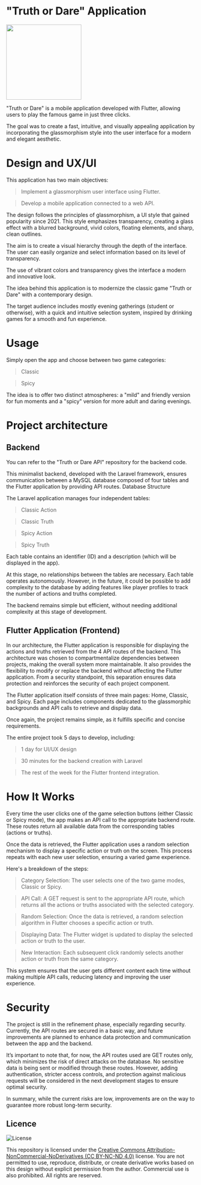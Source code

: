 
# "Truth or Dare" Application 

<img src="https://truthordareapi.creativedev.fr/public/logo.png" width="200">

<p>"Truth or Dare" is a mobile application developed with Flutter, allowing users to play the famous game in just three clicks.</p>

<p>The goal was to create a fast, intuitive, and visually appealing application by incorporating the glassmorphism style into the user interface for a modern and elegant aesthetic.</p>




# Design and UX/UI

This application has two main objectives:

> Implement a glassmorphism user interface using Flutter.

> Develop a mobile application connected to a web API.

The design follows the principles of glassmorphism, a UI style that gained popularity since 2021. This style emphasizes transparency, creating a glass effect with a blurred background, vivid colors, floating elements, and sharp, clean outlines.

The aim is to create a visual hierarchy through the depth of the interface. The user can easily organize and select information based on its level of transparency.

The use of vibrant colors and transparency gives the interface a modern and innovative look.

The idea behind this application is to modernize the classic game "Truth or Dare" with a contemporary design.

The target audience includes mostly evening gatherings (student or otherwise), with a quick and intuitive selection system, inspired by drinking games for a smooth and fun experience.


# Usage

Simply open the app and choose between two game categories:

> Classic

> Spicy

The idea is to offer two distinct atmospheres: a "mild" and friendly version for fun moments and a "spicy" version for more adult and daring evenings.


# Project architecture


## Backend

You can refer to the "Truth or Dare API" repository for the backend code.

This minimalist backend, developed with the Laravel framework, ensures communication between a MySQL database composed of four tables and the Flutter application by providing API routes.
Database Structure

The Laravel application manages four independent tables:

>  Classic Action

> Classic Truth

> Spicy Action

> Spicy Truth

Each table contains an identifier (ID) and a description (which will be displayed in the app).

At this stage, no relationships between the tables are necessary. Each table operates autonomously. However, in the future, it could be possible to add complexity to the database by adding features like player profiles to track the number of actions and truths completed.

The backend remains simple but efficient, without needing additional complexity at this stage of development.


## Flutter Application (Frontend)

In our architecture, the Flutter application is responsible for displaying the actions and truths retrieved from the 4 API routes of the backend. This architecture was chosen to compartmentalize dependencies between projects, making the overall system more maintainable. It also provides the flexibility to modify or replace the backend without affecting the Flutter application. From a security standpoint, this separation ensures data protection and reinforces the security of each project component.

The Flutter application itself consists of three main pages: Home, Classic, and Spicy. Each page includes components dedicated to the glassmorphic backgrounds and API calls to retrieve and display data.

Once again, the project remains simple, as it fulfills specific and concise requirements.

The entire project took 5 days to develop, including:

> 1 day for UI/UX design

> 30 minutes for the backend creation with Laravel

> The rest of the week for the Flutter frontend integration.

# How It Works

Every time the user clicks one of the game selection buttons (either Classic or Spicy mode), the app makes an API call to the appropriate backend route. These routes return all available data from the corresponding tables (actions or truths).

Once the data is retrieved, the Flutter application uses a random selection mechanism to display a specific action or truth on the screen. This process repeats with each new user selection, ensuring a varied game experience.

Here's a breakdown of the steps:

> Category Selection: The user selects one of the two game modes, Classic or Spicy.

> API Call: 
    A GET request is sent to the appropriate API route, which returns all the actions or truths associated with the selected category.

> Random Selection: 
    Once the data is retrieved, a random selection algorithm in Flutter chooses a specific action or truth.

> Displaying Data: 
    The Flutter widget is updated to display the selected action or truth to the user.

> New Interaction: 
    Each subsequent click randomly selects another action or truth from the same category.


This system ensures that the user gets different content each time without making multiple API calls, reducing latency and improving the user experience.

# Security

The project is still in the refinement phase, especially regarding security. Currently, the API routes are secured in a basic way, and future improvements are planned to enhance data protection and communication between the app and the backend.

It’s important to note that, for now, the API routes used are GET routes only, which minimizes the risk of direct attacks on the database. No sensitive data is being sent or modified through these routes. However, adding authentication, stricter access controls, and protection against malicious requests will be considered in the next development stages to ensure optimal security.

In summary, while the current risks are low, improvements are on the way to guarantee more robust long-term security.

## Licence

![License](https://img.shields.io/badge/license-CC%20BY--NC--ND%204.0-blue.svg)

This repository is licensed under the [Creative Commons Attribution-NonCommercial-NoDerivatives (CC BY-NC-ND 4.0)](https://creativecommons.org/licenses/by-nc-nd/4.0/) license. You are not permitted to use, reproduce, distribute, or create derivative works based on this design without explicit permission from the author. Commercial use is also prohibited. All rights are reserved.
